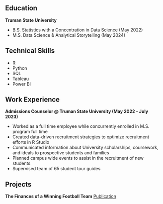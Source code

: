 ## Education 
**Truman State University**
- B.S. Statistics with a Concentration in Data Science (May 2022)
- M.S. Data Science & Analytical Storytelling (May 2024)

## Technical Skills 
- R
- Python
- SQL
- Tableau
- Power BI 

## Work Experience 
**Admissions Counselor @ Truman State University (May 2022 - July 2023)**
- Worked as a full time employee while concurrently enrolled in M.S. program full time
- Created data-driven recruitment strategies to optimize recruitment efforts in R Studio
- Communicated information about University scholarships, coursework, and ideals to prospective students and families
- Planned campus wide events to assist in the recruitment of new students
- Supervised team of 65 student tour guides

## Projects 
**The Finances of a Winning Football Team**
[Publication](projects/PDAT-620G-Final-Draft.pdf)

